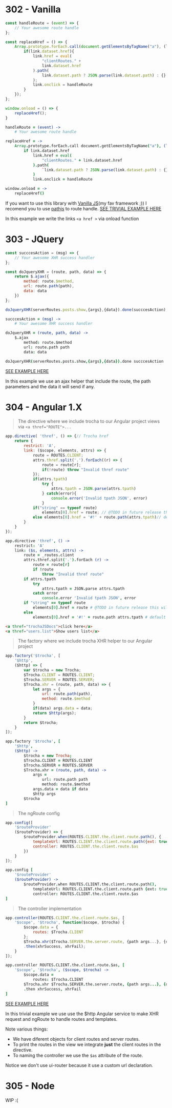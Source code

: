 # 302 - Vanilla
```javascript
const handleRoute = (event) => {
	// Your awesome route handle
};

const replaceHref = () => {
	Array.prototype.forEach.call(document.getElementsByTagName("a"), (link) => {
		if(link.dataset.href){
			link.href = eval(
				"clientRoutes." +
				link.dataset.href
			).path(
				link.dataset.path ? JSON.parse(link.dataset.path) : {}
			);
			link.onclick = handleRoute
		}
	});
};

window.onload = () => {
	replaceHref();
}
```
```coffeescript
handleRoute = (event) ->
	# Your awesome route handle

replaceHref = ->
	Array.prototype.forEach.call document.getElementsByTagName("a"), (link) ->
		if link.dataset.href
			link.href = eval(
				"clientRoutes." + link.dataset.href
			).path(
				`link.dataset.path ? JSON.parse(link.dataset.path) : {}`
			)
			link.onclick = handleRoute

window.onload = ->
	replaceHref()
```

If you want to use this library with [Vanilla JS](http://vanilla-js.com/)(my fav framework ;)) I recomend you to use [pathjs](http://mtrpcic.net/pathjs/) to route handle.
[SEE  TRIVIAL EXAMPLE HERE](examples/vanilla.html)

In this example we write the links `<a href >` via onload function

# 303 - JQuery
```javascript
const succcesAction = (msg) => {
	// Your awesome XHR success handler
};

const doJqueryXHR = (route, path, data) => {
	return $.ajax({
		method: route.$method,
		url: route.path(path),
		data: data
	})
};

doJqueryXHR(serverRoutes.posts.show,{args},{data}).done(succcesAction);
```
```coffeescript
succcesAction = (msg) ->
	# Your awesome XHR success handler

doJqueryXHR = (route, path, data) ->
	$.ajax
		method: route.$method
		url: route.path path
		data: data

doJqueryXHR(serverRoutes.posts.show,{args},{data}).done succcesAction
```

[SEE EXAMPLE HERE](examples/jquery.html)

In this example we use an ajax helper that include the route, the path parameters and the data it will send if any.

# 304 - Angular 1.X
> The directive where we include trocha to our Angular project views via `<a thref="ROUTE">...`

```javascript
app.directive( 'thref', () => {// Trocha href
	return {
		restrict: 'A',
		link: ($scope, elements, attrs) => {
			route = ROUTES.CLIENT;
			attrs.thref.split('.').forEach((r) => {
				route = route[r];
				if(!route) throw "Invalid thref route"
			});
			if(attrs.tpath)
				try {
					attrs.tpath = JSON.parse(attrs.tpath)
				} catch(error){
					console.error('Invalid tpath JSON', error)
				}
			if("string" == typeof route)
				elements[0].href = route; // @TODO in future release this will be obsolete
			else elements[0].href = '#!' + route.path(attrs.tpath)// default hashprefix since 1.6
		}
	}
});
```
```coffeescript
app.directive 'thref', () ->
	restrict: 'A'
	link: ($s, elements, attrs) ->
		route = _routes.client
		attrs.thref.split('.').forEach (r) ->
			route = route[r]
			if !route
				throw "Invalid thref route"
		if attrs.tpath
			try
				attrs.tpath = JSON.parse attrs.tpath
			catch error
				console.error 'Invalid tpath JSON', error
		if "string" == typeof route
			elements[0].href = route # @TODO in future release this will be obsolete
		else
			elements[0].href = '#!' + route.path attrs.tpath # default hashprefix since 1.6
```
```html
<a thref="trochaJSDocs">click here</a>
<a thref="users.list">Show users list</a>
```
> The factory where we include trocha XHR helper to our Angular project

```javascript
app.factory('$trocha', [
	'$http',
	($http) => {
		var $trocha = new Trocha;
		$Trocha.CLIENT = ROUTES.CLIENT;
		$Trocha.SERVER = ROUTES.SERVER;
		$Trocha.xhr = (route, path, data) => {
			let args = {
				url: route.path(path),
				method: route.$method
			}
			if(data) args.data = data;
			return $http(args);
		}
		return $trocha;
	}
]);
```
```coffeescript
app.factory '$trocha', [
	'$http',
	($http) ->
		$trocha = new Trocha;
		$Trocha.CLIENT = ROUTES.CLIENT
		$Trocha.SERVER = ROUTES.SERVER
		$Trocha.xhr = (route, path, data) ->
			args =
				url: route.path path
				method: route.$method
			args.data = data if data
			$http args
		$trocha
]
```

> The ngRoute config

```javascript
app.config([
	'$routeProvider'
	($routeProvider) => {
		$routeProvider.when(ROUTES.CLIENT.the.client.route.path(), {
			templateUrl: ROUTES.CLIENT.the.client.route.path({ext: true}),
			controller: ROUTES.CLIENT.the.client.route.$as
		})
	}
]);
```
```coffeescript
app.config [
	'$routeProvider'
	($routeProvider) ->
		$routeProvider.when ROUTES.CLIENT.the.client.route.path(),
			templateUrl: ROUTES.CLIENT.the.client.route.path {ext: true}
			controller: ROUTES.CLIENT.the.client.route.$as
]
```

> The controller implementation

```javascript
app.controller(ROUTES.CLIENT.the.client.route.$as, [
	'$scope', '$trocha', function($scope, $trocha) {
		$scope.data = {
			routes: $Trocha.CLIENT
		};
		$Trocha.xhr($Trocha.SERVER.the.server.route, {path args...}, {data...})
		.then(xhrSuccess, xhrFail);
	}
]);
```
```coffeescript
app.controller ROUTES.CLIENT.the.client.route.$as, [
	'$scope', '$trocha', ($scope, $trocha) ->
		$scope.data =
			routes: $Trocha.CLIENT
		$Trocha.xhr $Trocha.SERVER.the.server.route, {path args...}, {data...}
		.then xhrSuccess, xhrFail
]
```

[SEE EXAMPLE HERE](examples/angular1)

In this trivial example we use use the $http Angular service to make XHR request and ngRoute to handle routes and templates.

Note various things:

* We have diferent objects for client routes and server routes.
* To print the routes in the view we integrate **just** the client routes in the directive.
* To naming the controller we use the `$as` attribute of the route.

<aside class="notice">
Notice we don't use ui-router because it use a custom url declaration.
</aside>

# 305 - Node

WIP :(
